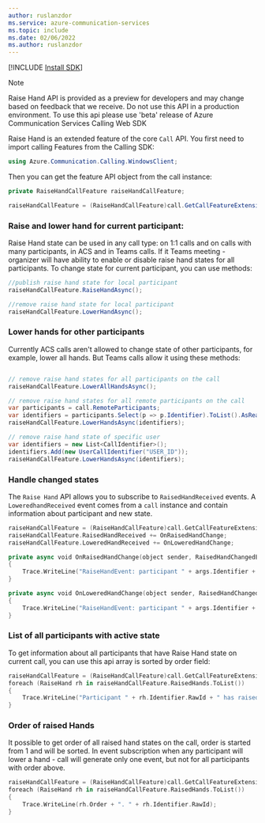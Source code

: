 ```yaml
---
author: ruslanzdor
ms.service: azure-communication-services
ms.topic: include
ms.date: 02/06/2022
ms.author: ruslanzdor
---
```

[!INCLUDE [Install SDK](../install-sdk/install-sdk-windows.md)]

> [!NOTE]
> Raise Hand API is provided as a preview for developers and may change based on feedback that we receive. Do not use this API in a production environment. To use this api please use 'beta' release of Azure Communication Services Calling Web SDK

Raise Hand is an extended feature of the core `Call` API. You first need to import calling Features from the Calling SDK:

```csharp
using Azure.Communication.Calling.WindowsClient;
```

Then you can get the feature API object from the call instance:

```csharp
private RaiseHandCallFeature raiseHandCallFeature;

raiseHandCallFeature = (RaiseHandCallFeature)call.GetCallFeatureExtension(CallFeatureType.RaiseHand);
```

### Raise and lower hand for current participant:
Raise Hand state can be used in any call type: on 1:1 calls and on calls with many participants, in ACS and in Teams calls.
If it Teams meeting - organizer will have ability to enable or disable raise hand states for all participants.
To change state for current participant, you can use methods:
```csharp
//publish raise hand state for local participant
raiseHandCallFeature.RaiseHandAsync();

//remove raise hand state for local participant
raiseHandCallFeature.LowerHandAsync();

```

### Lower hands for other participants
Currently ACS calls aren't allowed to change state of other participants, for example, lower all hands. But Teams calls allow it using these methods:
```csharp

// remove raise hand states for all participants on the call
raiseHandCallFeature.LowerAllHandsAsync();

// remove raise hand states for all remote participants on the call
var participants = call.RemoteParticipants;
var identifiers = participants.Select(p => p.Identifier).ToList().AsReadOnly();
raiseHandCallFeature.LowerHandsAsync(identifiers);

// remove raise hand state of specific user
var identifiers = new List<CallIdentifier>();
identifiers.Add(new UserCallIdentifier("USER_ID"));
raiseHandCallFeature.LowerHandsAsync(identifiers);
```

### Handle changed states
The `Raise Hand` API allows you to subscribe to `RaisedHandReceived` events. A `LoweredhandReceived` event comes from a `call` instance and contain information about participant and new state.
```swift
raiseHandCallFeature = (RaiseHandCallFeature)call.GetCallFeatureExtension(CallFeatureType.RaiseHand);
raiseHandCallFeature.RaisedHandReceived += OnRaisedHandChange;
raiseHandCallFeature.LoweredHandReceived += OnLoweredHandChange;

private async void OnRaisedHandChange(object sender, RaisedHandChangedEventArgs args)
{
    Trace.WriteLine("RaiseHandEvent: participant " + args.Identifier + " is raised hand");
}

private async void OnLoweredHandChange(object sender, RaisedHandChangedEventArgs args)
{
    Trace.WriteLine("RaiseHandEvent: participant " + args.Identifier + " is lowered hand");
}
```

### List of all participants with active state
To get information about all participants that have Raise Hand state on current call, you can use this api array is sorted by order field:
```swift
raiseHandCallFeature = (RaiseHandCallFeature)call.GetCallFeatureExtension(CallFeatureType.RaiseHand);
foreach (RaiseHand rh in raiseHandCallFeature.RaisedHands.ToList())
{
    Trace.WriteLine("Participant " + rh.Identifier.RawId + " has raised hand ");
}
```

### Order of raised Hands
It possible to get order of all raised hand states on the call, order is started from 1 and will be sorted.
In event subscription when any participant will lower a hand - call will generate only one event, but not for all participants with order above.

```swift
raiseHandCallFeature = (RaiseHandCallFeature)call.GetCallFeatureExtension(CallFeatureType.RaiseHand);
foreach (RaiseHand rh in raiseHandCallFeature.RaisedHands.ToList())
{
    Trace.WriteLine(rh.Order + ". " + rh.Identifier.RawId);
}
```
